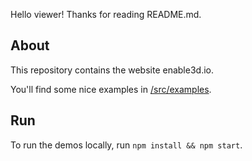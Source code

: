 Hello viewer! Thanks for reading README.md.
## About

This repository contains the website enable3d.io.

You'll find some nice examples in [/src/examples](/src/examples).

## Run

To run the demos locally, run `npm install && npm start`.
